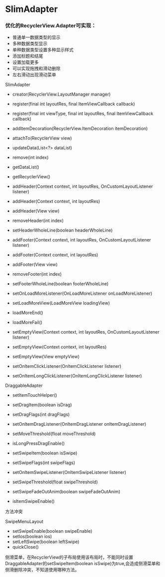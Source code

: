 # SlimAdapter

### 优化的RecyclerView.Adapter可实现：
- 普通单一数据类型的显示
- 多种数据类型显示
- 单种数据类型设置多种显示样式
- 添加标题和结尾
- 设置加载更多
- 可以实现拖拽和滑动删除
- 左右滑动出现滑动菜单

SlimAdapter

- creator(RecyclerView.LayoutManager manager)
- register(final int layoutRes, final ItemViewCallback<D> callback)
- register(final int viewType, final int layoutRes, final ItemViewCallback<D> callback)

- addItemDecoration(RecyclerView.ItemDecoration itemDecoration)
- attachTo(RecyclerView view)
- updateData(List<?> dataList)
- remove(int index)
- getDataList()
- getRecyclerView()


- addHeader(Context context, int layoutRes, OnCustomLayoutListener listener)
- addHeader(Context context, int layoutRes)
- addHeader(View view)
- removeHeader(int index)
- setHeaderWholeLine(boolean headerWholeLine)

- addFooter(Context context, int layoutRes, OnCustomLayoutListener listener)
- addFooter(Context context, int layoutRes)
- addFooter(View view)
- removeFooter(int index)
- setFooterWholeLine(boolean footerWholeLine)

- setOnLoadMoreListener(OnLoadMoreListener onLoadMoreListener)
- setLoadMoreView(LoadMoreView loadingView)
- loadMoreEnd()
- loadMoreFail()

- setEmptyView(Context context, int layoutRes, OnCustomLayoutListener listener)
- setEmptyView(Context context, int layoutRes)
- setEmptyView(View emptyView)

- setOnItemClickListener(OnItemClickListener listener)
- setOnItemLongClickListener(OnItemLongClickListener listener)

DraggableAdapter
- setItemTouchHelper()

- setDragItem(boolean isDrag)
- setDragFlags(int dragFlags)
- setOnItemDragListener(OnItemDragListener onItemDragListener)
- setMoveThreshold(float moveThreshold)
- isLongPressDragEnable()

- setSwipeItem(boolean isSwipe)
- setSwipeFlags(int swipeFlags) 
- setOnItemSwipeListener(OnItemSwipeListener listener)
- setSwipeThreshold(float swipeThreshold)
- setSwipeFadeOutAnim(boolean swipeFadeOutAnim)
- isItemSwipeEnable()

方法冲突


SwipeMenuLayout
- setSwipeEnable(boolean swipeEnable) 
- setIos(boolean ios)
- setLeftSwipe(boolean leftSwipe)
- quickClose()

侧滑菜单，在RecyclerView的子布局使用该布局时，不能同时设置DraggableAdapter的setSwipeItem(boolean isSwipe)为true,会造成侧滑菜单和侧滑删除冲突，不知道使用哪种方法。



